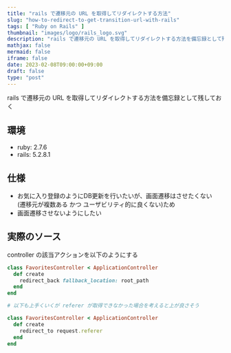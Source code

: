 ```yaml
---
title: "rails で遷移元の URL を取得してリダイレクトする方法"
slug: "how-to-redirect-to-get-transition-url-with-rails"
tags: [ "Ruby on Rails" ]
thumbnail: "images/logo/rails_logo.svg"
description: "rails で遷移元の URL を取得してリダイレクトする方法を備忘録として残しておく"
mathjax: false
mermaid: false
iframe: false
date: 2023-02-08T09:00:00+09:00
draft: false
type: "post"
---
```


rails で遷移元の URL を取得してリダイレクトする方法を備忘録として残しておく

## 環境

* ruby: 2.7.6
* rails: 5.2.8.1

## 仕様

* お気に入り登録のようにDB更新を行いたいが、画面遷移はさせたくない  
  (遷移元が複数ある かつ ユーザビリティ的に良くない)ため
* 画面遷移させないようにしたい

## 実際のソース

controller の該当アクションを以下のようにする

```rb
class FavoritesController < ApplicationController
  def create
    redirect_back fallback_location: root_path
  end
end

# 以下も上手くいくが referer が取得できなかった場合を考えると上が良さそう

class FavoritesController < ApplicationController
  def create
    redirect_to request.referer
  end
end
```
